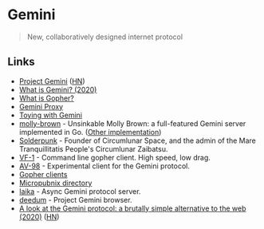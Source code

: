 # Gemini

> New, collaboratively designed internet protocol

## Links

* [Project Gemini](https://gemini.circumlunar.space/) \([HN](https://news.ycombinator.com/item?id=23042424)\)
* [What is Gemini? \(2020\)](https://www.youtube.com/watch?v=DoEI6VzybDk)
* [What is Gopher?](https://www.youtube.com/watch?v=QGCSYyH2r6k)
* [Gemini Proxy](https://proxy.vulpes.one/gemini/gemini.circumlunar.space/)
* [Toying with Gemini](https://andregarzia.com/2020/05/toying-with-gemini.html)
* [molly-brown](https://tildegit.org/solderpunk/molly-brown) - Unsinkable Molly Brown: a full-featured Gemini server implemented in Go. \([Other implementation](https://github.com/jackdoe/net-gemini)\)
* [Solderpunk](https://www.circumlunar.space/~solderpunk/) - Founder of Circumlunar Space, and the admin of the Mare Tranquillitatis People's Circumlunar Zaibatsu.
* [VF-1](https://github.com/solderpunk/VF-1) - Command line gopher client. High speed, low drag.
* [AV-98](https://tildegit.org/solderpunk/AV-98) - Experimental client for the Gemini protocol.
* [Gopher clients](https://www.circumlunar.space/~solderpunk/clients.html)
* [Micropubnix directory](https://www.circumlunar.space/~solderpunk/micropubnix.html)
* [laika](https://github.com/gbmor/laika) - Async Gemini protocol server.
* [deedum](https://github.com/snoe/deedum) - Project Gemini browser.
* [A look at the Gemini protocol: a brutally simple alternative to the web \(2020\)](https://toffelblog.xyz/blog/gemini-overview/) \([HN](https://news.ycombinator.com/item?id=23730408)\)

